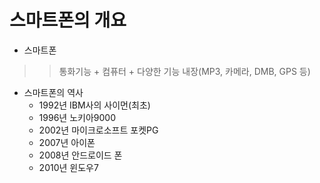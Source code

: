 # 스마트폰의 개요

* 스마트폰
>> 통화기능 + 컴퓨터 + 다양한 기능 내장(MP3, 카메라, DMB, GPS 등)

* 스마트폰의 역사
  * 1992년 IBM사의 사이먼(최초)
  * 1996년 노키아9000
  * 2002년 마이크로소프트 포켓PG
  * 2007년 아이폰
  * 2008년 안드로이드 폰
  * 2010년 윈도우7

